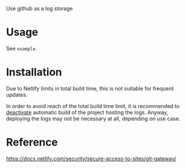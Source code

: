Use github as a log storage

# Usage

See `example`.

# Installation

Due to Netlify limits in total build time, this is not suitable for frequent
updates.

In order to avoid reach of the total build time limit, it is recommended to
[deactivate](https://docs.netlify.com/configure-builds/stop-or-activate-builds/) automatic build of the project hosting the logs.
Anyway, deploying the logs may not be necessary at all, depending on use case.

# Reference

https://docs.netlify.com/security/secure-access-to-sites/git-gateway/
